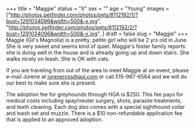 +++
title = "Maggie"
status = "X"
sex = ""
age = "Young"
images = ["http://photos.petfinder.com/photos/pets/8112192/1/?bust=1291034096&width=500&-x.jpg",
"http://photos.petfinder.com/photos/pets/8112192/2/?bust=1291034096&width=500&-x.jpg",
]
draft = false
slug = "Maggie"
+++
Maggie (Gil's Magnolia) is a pretty, petite girl who will be 2 yrs old in June.  She is very sweet and seems kind of quiet.  Maggie's foster family reports she is doing well in the house and is already going up and down stairs.  She walks nicely on leash.  She is OK with cats.


  If you are traveling from out of the area to meet Maggie at an event, please e-mail Jorene at joreneross@aol.com or call 515-967-6564 and we will do our best to make sure she is present.

The adoption fee for greyhounds through HGA is $250. This fee pays for medical costs including spay/neuter surgery, shots, parasite treatments, and teeth cleaning. Each dog also comes with a special sighthound collar and leash set and muzzle. There is a $10 non-refundable application fee that is applied to an approved adoption.
